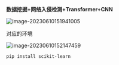 **数据挖掘+网络入侵检测+Transformer+CNN**

![image-20230610151941005](https://daetz-image.oss-cn-hangzhou.aliyuncs.com/img/202306101519228.png)

对应的环境

![image-20230610152147459](https://daetz-image.oss-cn-hangzhou.aliyuncs.com/img/202306101521500.png)

```shell
pip install scikit-learn 
```

 
